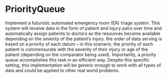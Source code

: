 # PriorityQueue
Implement a futuristic automated emergency room (ER) triage system. This system will receive data in the form of patient and injury pairs over time and automatically assign patients to doctors as the resources become available depending on the severity of the patient’s injury. the order of data serving is based on a priority of each datum – in this scenario, the priority of each patient is commensurate with the severity of their injury or age of the patient (depending on the comparator being used). Importantly, a priority queue accomplishes this task in an efficient way. Despite this specific setting, this implementation will be generic enough to work with all types of data and could be applied to other real world problems.

